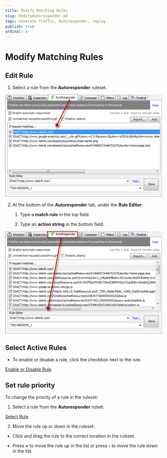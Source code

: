 ```yaml
---
title: Modify Matching Rules
slug: ModifyAutoresponder.md
tags: Generate Traffic, Autoresponder, replay
publish: true
ordinal: 4
---
```


Modify Matching Rules
=====================

Edit Rule
---------

1. Select a rule from the **Autoresponder** ruleset.

 ![Select Rule][1]

2. At the bottom of the **Autoresponder** tab, under the **Rule Editor**:

	1. Type a **match rule** in the top field.

	2. Type an **action string** in the bottom field.

  ![Rule Editor][2]

Select Active Rules
-------------------

+ To enable or disable a rule, click the checkbox next to the rule.

 [Enable or Disable Rule][3]

Set rule priority
-----------------

To change the priority of a rule in the ruleset:

1. Select a rule from the **Autoresponder** rulset.

 [Select Rule][1]

2. Move the rule up or down in the ruleset:

 + Click and drag the rule to the correct location in the ruleset.

 + Press **+** to move the rule up in the list or press **-** to move the rule down in the list.

[1]: ../../images/ModifyAutoresponder/SelectRule.png
[2]: ../../images/ModifyAutoresponder/RuleEditor.png
[3]: ../../images/ModifyAutoresponder/Checkboxes.png

